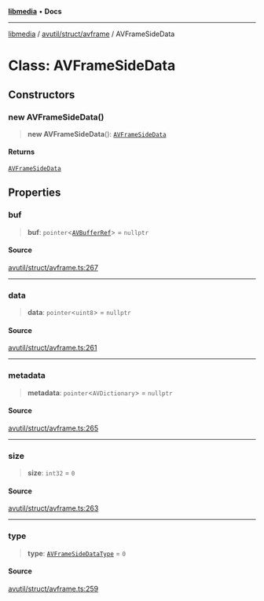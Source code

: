 [**libmedia**](../../../../README.md) • **Docs**

***

[libmedia](../../../../README.md) / [avutil/struct/avframe](../README.md) / AVFrameSideData

# Class: AVFrameSideData

## Constructors

### new AVFrameSideData()

> **new AVFrameSideData**(): [`AVFrameSideData`](AVFrameSideData.md)

#### Returns

[`AVFrameSideData`](AVFrameSideData.md)

## Properties

### buf

> **buf**: `pointer`\<[`AVBufferRef`](../../avbuffer/classes/AVBufferRef.md)\> = `nullptr`

#### Source

[avutil/struct/avframe.ts:267](https://github.com/zhaohappy/libmedia/blob/83708827f1f74f03ced670ca9bc2d9d1e5e5366a/src/avutil/struct/avframe.ts#L267)

***

### data

> **data**: `pointer`\<`uint8`\> = `nullptr`

#### Source

[avutil/struct/avframe.ts:261](https://github.com/zhaohappy/libmedia/blob/83708827f1f74f03ced670ca9bc2d9d1e5e5366a/src/avutil/struct/avframe.ts#L261)

***

### metadata

> **metadata**: `pointer`\<`AVDictionary`\> = `nullptr`

#### Source

[avutil/struct/avframe.ts:265](https://github.com/zhaohappy/libmedia/blob/83708827f1f74f03ced670ca9bc2d9d1e5e5366a/src/avutil/struct/avframe.ts#L265)

***

### size

> **size**: `int32` = `0`

#### Source

[avutil/struct/avframe.ts:263](https://github.com/zhaohappy/libmedia/blob/83708827f1f74f03ced670ca9bc2d9d1e5e5366a/src/avutil/struct/avframe.ts#L263)

***

### type

> **type**: [`AVFrameSideDataType`](../enumerations/AVFrameSideDataType.md) = `0`

#### Source

[avutil/struct/avframe.ts:259](https://github.com/zhaohappy/libmedia/blob/83708827f1f74f03ced670ca9bc2d9d1e5e5366a/src/avutil/struct/avframe.ts#L259)
